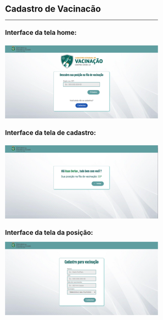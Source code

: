 # Cadastro de Vacinacão
-----------------------------------------------------------------------------------------------------------------------------------------------------------------------------------
Interface da tela home:
-----------------------------------------------------------------------------------------------------------------------------------------------------------------------------------
![alt text](https://github.com/ruanderlan74/Cadastro_Vacinacao/blob/main/pag_home.PNG)
-----------------------------------------------------------------------------------------------------------------------------------------------------------------------------------
Interface da tela de cadastro:
-----------------------------------------------------------------------------------------------------------------------------------------------------------------------------------
![alt text](https://github.com/ruanderlan74/Cadastro_Vacinacao/blob/main/pag_pos.PNG)
-----------------------------------------------------------------------------------------------------------------------------------------------------------------------------------
Interface da tela da posição:
-----------------------------------------------------------------------------------------------------------------------------------------------------------------------------------
![alt text](https://github.com/ruanderlan74/Cadastro_Vacinacao/blob/main/pag_cad.PNG)
